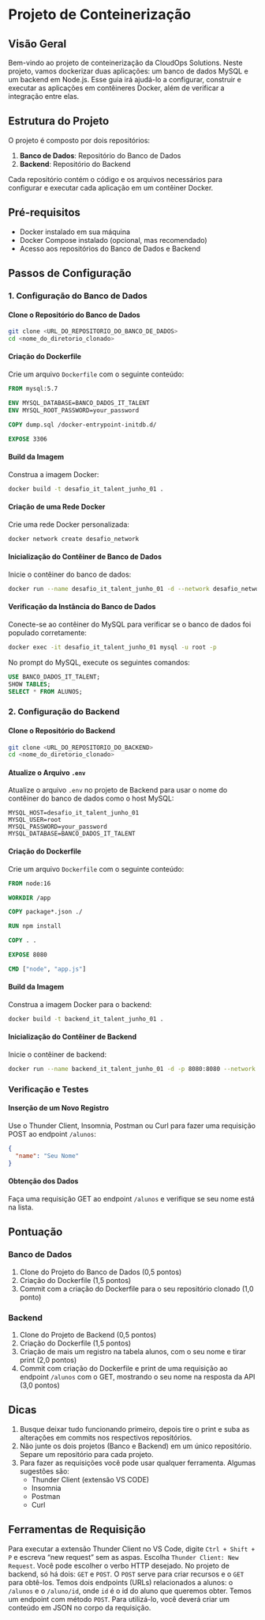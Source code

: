 # Projeto de Conteinerização

## Visão Geral

Bem-vindo ao projeto de conteinerização da CloudOps Solutions. Neste projeto, vamos dockerizar duas aplicações: um banco de dados MySQL e um backend em Node.js. Esse guia irá ajudá-lo a configurar, construir e executar as aplicações em contêineres Docker, além de verificar a integração entre elas.

## Estrutura do Projeto

O projeto é composto por dois repositórios:

1. **Banco de Dados**: Repositório do Banco de Dados
2. **Backend**: Repositório do Backend

Cada repositório contém o código e os arquivos necessários para configurar e executar cada aplicação em um contêiner Docker.

## Pré-requisitos

- Docker instalado em sua máquina
- Docker Compose instalado (opcional, mas recomendado)
- Acesso aos repositórios do Banco de Dados e Backend

## Passos de Configuração

### 1. Configuração do Banco de Dados

#### Clone o Repositório do Banco de Dados

```bash
git clone <URL_DO_REPOSITORIO_DO_BANCO_DE_DADOS>
cd <nome_do_diretorio_clonado>
```

#### Criação do Dockerfile

Crie um arquivo `Dockerfile` com o seguinte conteúdo:

```dockerfile
FROM mysql:5.7

ENV MYSQL_DATABASE=BANCO_DADOS_IT_TALENT
ENV MYSQL_ROOT_PASSWORD=your_password

COPY dump.sql /docker-entrypoint-initdb.d/

EXPOSE 3306
```

#### Build da Imagem

Construa a imagem Docker:

```bash
docker build -t desafio_it_talent_junho_01 .
```

#### Criação de uma Rede Docker

Crie uma rede Docker personalizada:

```bash
docker network create desafio_network
```

#### Inicialização do Contêiner de Banco de Dados

Inicie o contêiner do banco de dados:

```bash
docker run --name desafio_it_talent_junho_01 -d --network desafio_network desafio_it_talent_junho_01
```

#### Verificação da Instância do Banco de Dados

Conecte-se ao contêiner do MySQL para verificar se o banco de dados foi populado corretamente:

```bash
docker exec -it desafio_it_talent_junho_01 mysql -u root -p
```

No prompt do MySQL, execute os seguintes comandos:

```sql
USE BANCO_DADOS_IT_TALENT;
SHOW TABLES;
SELECT * FROM ALUNOS;
```

### 2. Configuração do Backend

#### Clone o Repositório do Backend

```bash
git clone <URL_DO_REPOSITORIO_DO_BACKEND>
cd <nome_do_diretorio_clonado>
```

#### Atualize o Arquivo `.env`

Atualize o arquivo `.env` no projeto de Backend para usar o nome do contêiner do banco de dados como o host MySQL:

```env
MYSQL_HOST=desafio_it_talent_junho_01
MYSQL_USER=root
MYSQL_PASSWORD=your_password
MYSQL_DATABASE=BANCO_DADOS_IT_TALENT
```

#### Criação do Dockerfile

Crie um arquivo `Dockerfile` com o seguinte conteúdo:

```dockerfile
FROM node:16

WORKDIR /app

COPY package*.json ./

RUN npm install

COPY . .

EXPOSE 8080

CMD ["node", "app.js"]
```

#### Build da Imagem

Construa a imagem Docker para o backend:

```bash
docker build -t backend_it_talent_junho_01 .
```

#### Inicialização do Contêiner de Backend

Inicie o contêiner de backend:

```bash
docker run --name backend_it_talent_junho_01 -d -p 8080:8080 --network desafio_network backend_it_talent_junho_01
```

### Verificação e Testes

#### Inserção de um Novo Registro

Use o Thunder Client, Insomnia, Postman ou Curl para fazer uma requisição POST ao endpoint `/alunos`:

```json
{
  "name": "Seu Nome"
}
```

#### Obtenção dos Dados

Faça uma requisição GET ao endpoint `/alunos` e verifique se seu nome está na lista.

## Pontuação

### Banco de Dados

1. Clone do Projeto do Banco de Dados (0,5 pontos)
2. Criação do Dockerfile (1,5 pontos)
3. Commit com a criação do Dockerfile para o seu repositório clonado (1,0 ponto)

### Backend

1. Clone do Projeto de Backend (0,5 pontos)
2. Criação do Dockerfile (1,5 pontos)
3. Criação de mais um registro na tabela alunos, com o seu nome e tirar print (2,0 pontos)
4. Commit com criação do Dockerfile e print de uma requisição ao endpoint `/alunos` com o GET, mostrando o seu nome na resposta da API (3,0 pontos)

## Dicas

1. Busque deixar tudo funcionando primeiro, depois tire o print e suba as alterações em commits nos respectivos repositórios.
2. Não junte os dois projetos (Banco e Backend) em um único repositório. Separe um repositório para cada projeto.
3. Para fazer as requisições você pode usar qualquer ferramenta. Algumas sugestões são:
   - Thunder Client (extensão VS CODE)
   - Insomnia
   - Postman
   - Curl

## Ferramentas de Requisição

Para executar a extensão Thunder Client no VS Code, digite `Ctrl + Shift + P` e escreva “new request” sem as aspas. Escolha `Thunder Client: New Request`. Você pode escolher o verbo HTTP desejado. No projeto de backend, só há dois: `GET` e `POST`. O `POST` serve para criar recursos e o `GET` para obtê-los. Temos dois endpoints (URLs) relacionados a alunos: o `/alunos` e o `/aluno/id`, onde `id` é o id do aluno que queremos obter. Temos um endpoint com método `POST`. Para utilizá-lo, você deverá criar um conteúdo em JSON no corpo da requisição.